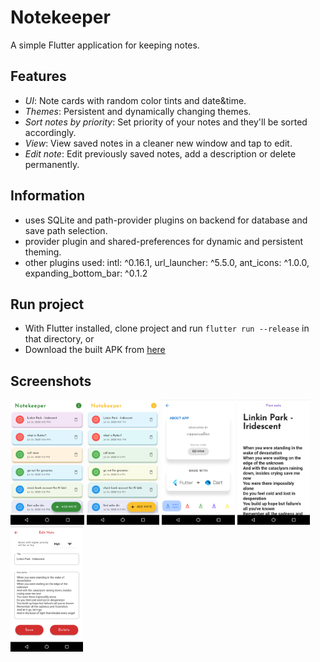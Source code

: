 # Notekeeper

A simple Flutter application for keeping notes.

## Features
- *UI*: Note cards with random color tints and date&time. 
- *Themes*: Persistent and dynamically changing themes.
- *Sort notes by priority*: Set priority of your notes and they'll be sorted accordingly.
- *View*: View saved notes in a cleaner new window and tap to edit.
- *Edit note*: Edit previously saved notes, add a description or delete permanently.

## Information
- uses SQLite and path-provider plugins on backend for database and save path selection.
- provider plugin and shared-preferences for dynamic and persistent theming.
- other plugins used:
  intl: ^0.16.1,
  url_launcher: ^5.5.0,
  ant_icons: ^1.0.0,
  expanding_bottom_bar: ^0.1.2

## Run project
- With Flutter installed, clone project and run `flutter run --release` in that directory, 
or
- Download the built APK from [here](https://github.com/razorcalhn/notekeeper_app/blob/app-beautification/github_assets/notekeeper.apk)

## Screenshots
<img src="github_assets/ss1.png" height="200">  <img src="github_assets/ss2.png" height="200">
<img src="github_assets/ss3.png" height="200">
<img src="github_assets/ss4.png" height="200">
<img src="github_assets/ss5.png" height="200">


